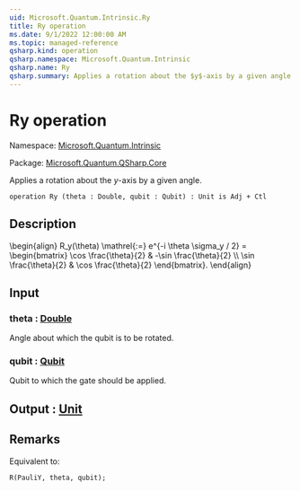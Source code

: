 ```yaml
---
uid: Microsoft.Quantum.Intrinsic.Ry
title: Ry operation
ms.date: 9/1/2022 12:00:00 AM
ms.topic: managed-reference
qsharp.kind: operation
qsharp.namespace: Microsoft.Quantum.Intrinsic
qsharp.name: Ry
qsharp.summary: Applies a rotation about the $y$-axis by a given angle.
---
```


# Ry operation

Namespace: [Microsoft.Quantum.Intrinsic](xref:Microsoft.Quantum.Intrinsic)

Package: [Microsoft.Quantum.QSharp.Core](https://nuget.org/packages/Microsoft.Quantum.QSharp.Core)


Applies a rotation about the $y$-axis by a given angle.

```qsharp
operation Ry (theta : Double, qubit : Qubit) : Unit is Adj + Ctl
```


## Description

\begin{align}R_y(\theta) \mathrel{:=}e^{-i \theta \sigma_y / 2} =\begin{bmatrix}\cos \frac{\theta}{2} & -\sin \frac{\theta}{2}  \\\\\sin \frac{\theta}{2} & \cos \frac{\theta}{2}\end{bmatrix}.\end{align}

## Input

### theta : [Double](xref:microsoft.quantum.qsharp.valueliterals#double-literals)

Angle about which the qubit is to be rotated.


### qubit : [Qubit](xref:microsoft.quantum.qsharp.valueliterals#qubit-literals)

Qubit to which the gate should be applied.



## Output : [Unit](xref:microsoft.quantum.qsharp.valueliterals#unit-literal)



## Remarks

Equivalent to:```qsharpR(PauliY, theta, qubit);```